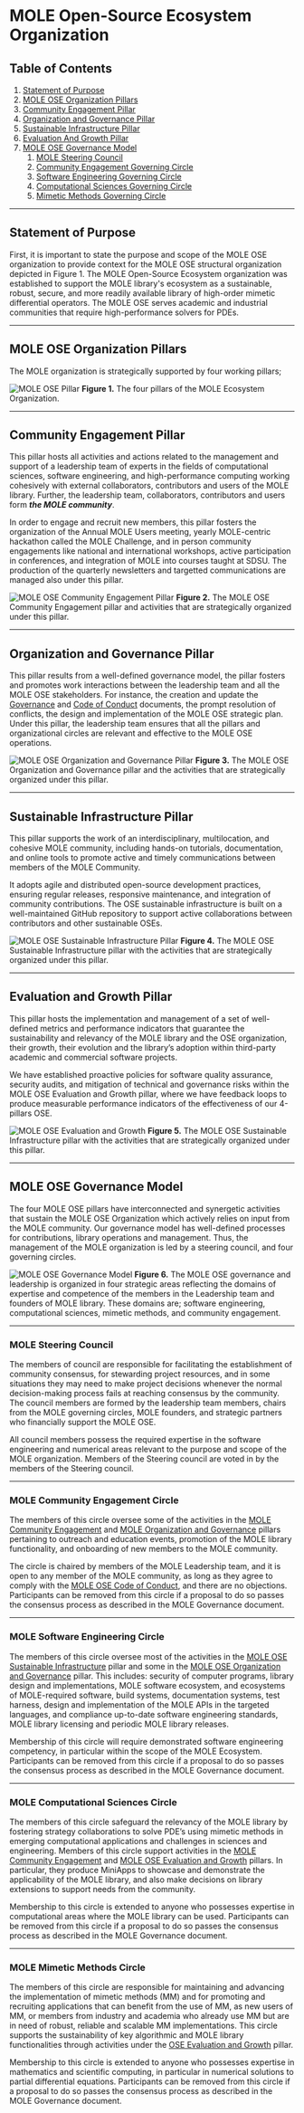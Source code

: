 # MOLE Open-Source Ecosystem Organization

## Table of Contents

1. [Statement of Purpose](#statement-of-purpose)
2. [MOLE OSE Organization Pillars](#mole-ose-organization-pillars)
3. [Community Engagement Pillar](#community-engagement-pillar)
4. [Organization and Governance Pillar](#organization-and-governance-pillar)
5. [Sustainable Infrastructure Pillar](#sustainable-infrastructure-pillar)
6. [Evaluation And Growth Pillar](#evaluation-and-growth-pillar)
7. [MOLE OSE Governance Model](#mole-ose-governance-model)
   1) [MOLE Steering Council](#mole-steering-council)
   2) [Community Engagement Governing Circle](#mole-community-engagement-circle)
   3) [Software Engineering Governing Circle](#mole-software-engineering-circle)
   4) [Computational Sciences Governing Circle](#mole-computational-sciences-circle)
   5) [Mimetic Methods Governing Circle](#mole-mimetic-methods-circle)

---

## Statement of Purpose

First, it is important to state the purpose and scope of the MOLE OSE organization to provide context for the MOLE OSE structural organization depicted in Figure 1.  The MOLE Open-Source Ecosystem organization was established to support the MOLE library's ecosystem as a sustainable, robust, secure, and more readily available library of high-order mimetic differential operators. The MOLE OSE serves academic and industrial communities that require high-performance solvers for PDEs.

---

## MOLE OSE Organization Pillars

The MOLE organization is strategically supported by four working pillars;

![MOLE OSE Pillar](https://mole-docs.readthedocs.io/en/main/doc/assets/img/MOLE_pillars.png)
**Figure 1.** The four pillars of the MOLE Ecosystem Organization.  

---

## Community Engagement Pillar

This pillar hosts all activities and actions related to the management and support of a leadership team of experts in the fields of computational sciences, software engineering, and high-performance computing working cohesively with external collaborators, contributors and users of the MOLE library. Further,  the leadership team, collaborators, contributors and users form **_the MOLE community_**.

In order to engage and recruit new members, this pillar fosters the organization of the Annual MOLE Users meeting, yearly MOLE-centric hackathon called the MOLE Challenge, and in person community engagements like national and international workshops, active participation in conferences, and integration of MOLE into courses taught at SDSU. The production of the quarterly newsletters and targetted communications are managed also under this pillar.

![MOLE OSE Community Engagement Pillar](https://mole-docs.readthedocs.io/en/main/doc/assets/img/CommunityEngagementPillar.png)
**Figure 2.** The MOLE OSE Community Engagement pillar and activities that are strategically organized under this pillar.

---

## Organization and Governance Pillar

This pillar results from a well-defined governance model, the pillar fosters and promotes work interactions between the leadership team and all the MOLE OSE stakeholders. For instance, the creation and update the [Governance](https://mole-docs.readthedocs.io/en/main/intros/ose_governance_wrapper.html) and [Code of Conduct](https://mole-docs.readthedocs.io/en/main/intros/code_of_conduct_wrapper.html) documents, the prompt resolution of conflicts, the design and implementation of the MOLE OSE strategic plan. Under this pillar, the leadership team ensures that all the pillars and organizational circles are relevant and effective to the MOLE OSE operations.

![MOLE OSE Organization and Governance Pillar](https://mole-docs.readthedocs.io/en/main/doc/assets/img/OrganizationAndGovernancePillar.png)
**Figure 3.** The MOLE OSE Organization and Governance pillar and the activities that are strategically organized under this pillar.

---

## Sustainable Infrastructure Pillar

This pillar supports the work of an interdisciplinary, multilocation, and cohesive MOLE community, including hands-on tutorials, documentation, and online tools to promote active and timely communications between members of the MOLE Community.

It adopts agile and distributed open-source development practices, ensuring regular releases, responsive maintenance, and integration of community contributions. The OSE sustainable infrastructure is built on a well-maintained GitHub repository to support active collaborations between contributors and other sustainable OSEs.

![MOLE OSE Sustainable Infrastructure Pillar](https://mole-docs.readthedocs.io/en/main/doc/assets/img/SustainableInfrastructurePillar.png)
**Figure 4.** The MOLE OSE Sustainable Infrastructure pillar with the activities that are strategically organized under this pillar.

---

## Evaluation and Growth Pillar

This pillar hosts the implementation and management of a set of well-defined metrics and performance indicators that guarantee the sustainability and relevancy of the MOLE library and the OSE organization, their growth,  their evolution and the library’s adoption within third-party academic and commercial software projects.

We have established proactive policies for software quality assurance, security audits, and mitigation of technical and governance risks within the MOLE OSE Evaluation and Growth pillar, where we have feedback loops to produce measurable performance indicators of the effectiveness of our 4-pillars OSE.

![MOLE OSE Evaluation and Growth](https://mole-docs.readthedocs.io/en/main/doc/assets/img/EvaluationAndGrowthPillar.png)
**Figure 5.** The MOLE OSE Sustainable Infrastructure pillar with the activities that are strategically organized under this pillar.

---

## MOLE OSE Governance Model

The four MOLE OSE pillars have interconnected and synergetic activities that sustain the MOLE OSE Organization which actively relies on input from the MOLE community.  Our governance model has well-defined processes for contributions, library operations and management. Thus, the management of the MOLE organization is led by a steering council, and four governing  circles.

![MOLE OSE Governance Model](https://mole-docs.readthedocs.io/en/main/doc/assets/img/MOLE_OSE_circles.png)
**Figure 6.**  The MOLE OSE governance and leadership is organized in four strategic areas reflecting the domains of expertise and competence of the members in  the Leadership team and founders of MOLE library. These domains are; software engineering, computational sciences, mimetic methods, and community engagement.

---

### MOLE Steering Council

The members of council are responsible for facilitating the establishment of community consensus, for stewarding project resources, and in some situations they may need to make project decisions whenever the normal decision-making process fails at reaching consensus by the community. The council members are formed by the leadership team members, chairs from the MOLE governing circles, MOLE founders, and strategic partners who financially support the MOLE OSE.  

All council members possess the required expertise in the software engineering and numerical areas relevant to the purpose and scope of the MOLE organization.  Members of the Steering council are voted in by the members of the Steering council.
  
---

### MOLE Community Engagement Circle

The members of this circle oversee some of the activities in the [MOLE Community Engagement](#community-engagement-pillar) and [MOLE Organization and Governance](#organization-and-governance-pillar) pillars pertaining to outreach and education events, promotion of the MOLE library functionality, and onboarding of new members to the MOLE community.  

The circle is chaired by members of the MOLE Leadership team, and it is open to any member of the MOLE community, as long as they agree to comply with the [MOLE OSE Code of Conduct](https://mole-docs.readthedocs.io/en/main/intros/code_of_conduct_wrapper.html), and there are no objections. Participants can be removed from this circle if a proposal to do so passes the consensus process as described in the MOLE Governance document.

---
  
### MOLE Software Engineering Circle

The members of this circle oversee most of the activities in the [MOLE OSE Sustainable Infrastructure](#sustainable-infrastructure-pillar) pillar and some in the [MOLE OSE Organization and Governance](#organization-and-governance-pillar) pillar. This includes: security of computer programs, library design and implementations, MOLE software ecosystem, and ecosystems of MOLE-required software, build systems, documentation systems, test harness, design and implementation of the MOLE APIs in the targeted languages, and compliance up-to-date software engineering standards, MOLE library licensing and periodic MOLE library releases.

Membership of this circle will require demonstrated software engineering competency, in particular within the scope of the MOLE Ecosystem. Participants can be removed from this circle if a proposal to do so passes the consensus process as described in the MOLE Governance document.

---

### MOLE Computational Sciences Circle

The members of this circle safeguard the relevancy of the MOLE library by fostering strategy collaborations to solve PDE’s using mimetic methods in emerging computational applications and challenges in sciences and engineering. Members of this circle support activities in the [MOLE Community Engagement](#community-engagement-pillar) and [MOLE OSE Evaluation and Growth](#evaluation-and-growth-pillar) pillars. In particular, they produce MiniApps to showcase and demonstrate the applicability of the MOLE library, and also make decisions on library extensions to support needs from the community.

Membership to this circle is extended to anyone who possesses expertise in computational areas where the MOLE library can be used. Participants can be removed from this circle if a proposal to do so passes the consensus process as described in the MOLE Governance document.

---

### MOLE Mimetic Methods Circle

The members of this circle are responsible for maintaining and advancing the implementation of mimetic methods (MM) and for promoting and recruiting applications that can benefit from the use of  MM, as new users of MM, or members from industry and academia who already use MM but are in need of robust, reliable and scalable MM implementations.  This circle supports the sustainability of key algorithmic and MOLE library functionalities through activities under the [OSE Evaluation and Growth](#evaluation-and-growth-pillar) pillar.

Membership to this circle is extended to anyone who possesses expertise in mathematics and scientific computing, in particular in numerical solutions to partial differential equations. Participants can be removed from this circle if a proposal to do so passes the consensus process as described in the MOLE Governance document.

